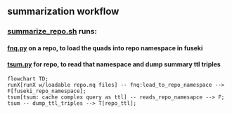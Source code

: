 ## summarization workflow

### [summarize_repo.sh](https://github.com/MBcode/ec/blob/master/summarize_repo.sh) runs:
#### [fnq.py](https://github.com/MBcode/ec/blob/master/fnq.py) on a repo, to load the quads into repo namespace in fuseki
#### [tsum.py](https://github.com/MBcode/ec/blob/master/tsum.py) for repo, to read that namespace and dump summary ttl triples
```mermaid
flowchart TD;
runX[runX w/loadable repo.nq files] -- fnq:load_to_repo_namespace --> F[fuseki_repo_namespace];
tsum[tsum: cache complex query as ttl] -- reads_repo_namesapce --> F;
tsum -- dump_ttl_triples --> T[repo_ttl];

```


